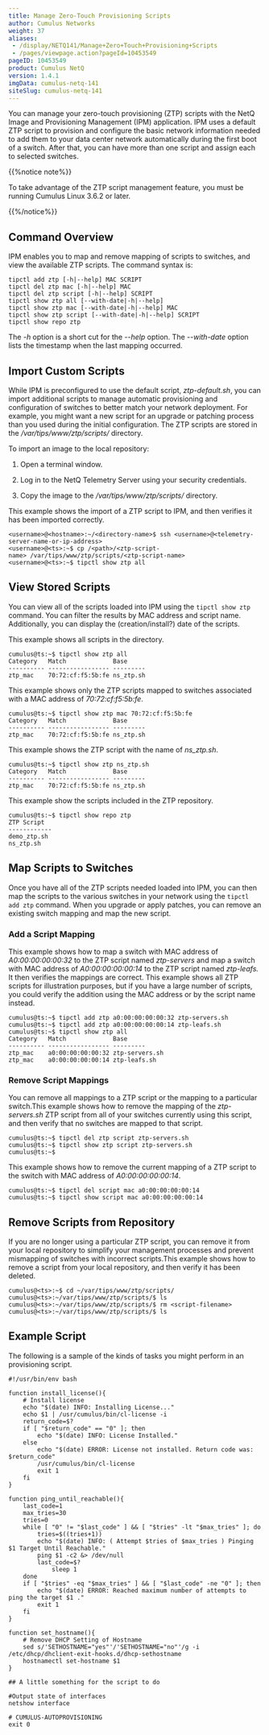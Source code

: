 ```yaml
---
title: Manage Zero-Touch Provisioning Scripts
author: Cumulus Networks
weight: 37
aliases:
 - /display/NETQ141/Manage+Zero+Touch+Provisioning+Scripts
 - /pages/viewpage.action?pageId=10453549
pageID: 10453549
product: Cumulus NetQ
version: 1.4.1
imgData: cumulus-netq-141
siteSlug: cumulus-netq-141
---
```

You can manage your zero-touch provisioning (ZTP) scripts with the NetQ
Image and Provisioning Management (IPM) application. IPM uses a default
ZTP script to provision and configure the basic network information
needed to add them to your data center network automatically during the
first boot of a switch. After that, you can have more than one script
and assign each to selected switches.

{{%notice note%}}

To take advantage of the ZTP script management feature, you must be
running Cumulus Linux 3.6.2 or later.

{{%/notice%}}

## Command Overview

IPM enables you to map and remove mapping of scripts to switches, and
view the available ZTP scripts. The command syntax is:

    tipctl add ztp [-h|--help] MAC SCRIPT
    tipctl del ztp mac [-h|--help] MAC
    tipctl del ztp script [-h|--help] SCRIPT
    tipctl show ztp all [--with-date|-h|--help]
    tipctl show ztp mac [--with-date|-h|--help] MAC
    tipctl show ztp script [--with-date|-h|--help] SCRIPT
    tipctl show repo ztp

The *-h* option is a short cut for the *--help* option.
The *--with-date* option lists the timestamp when the last
mapping occurred.

## Import Custom Scripts

While IPM is preconfigured to use the default script, *ztp-default.sh*,
you can import additional scripts to manage automatic provisioning and
configuration of switches to better match your network deployment. For
example, you might want a new script for an upgrade or patching process
than you used during the initial configuration. The ZTP scripts are
stored in the */var/tips/www/ztp/scripts/* directory.

To import an image to the local repository:

1.  Open a terminal window.

2.  Log in to the NetQ Telemetry Server using your security credentials.

3.  Copy the image to the */var/tips/www/ztp/scripts/* directory.

This example shows the import of a ZTP script to IPM, and then verifies
it has been imported correctly.

    <username>@<hostname>:~/<directory-name>$ ssh <username>@<telemetry-server-name-or-ip-address>
    <username>@<ts>:~$ cp /<path>/<ztp-script-name> /var/tips/www/ztp/scripts/<ztp-script-name>
    <username>@<ts>:~$ tipctl show ztp all

## View Stored Scripts

You can view all of the scripts loaded into IPM using the `tipctl show
ztp` command. You can filter the results by MAC address and script name.
Additionally, you can display the (creation/install?) date of the
scripts.

This example shows all scripts in the directory.

    cumulus@ts:~$ tipctl show ztp all
    Category   Match             Base
    ---------- ----------------- ---------
    ztp_mac    70:72:cf:f5:5b:fe ns_ztp.sh

This example shows only the ZTP scripts mapped to switches associated
with a MAC address of *70:72:cf:f5:5b:fe*.

    cumulus@ts:~$ tipctl show ztp mac 70:72:cf:f5:5b:fe
    Category   Match             Base
    ---------- ----------------- ---------
    ztp_mac    70:72:cf:f5:5b:fe ns_ztp.sh

This example shows the ZTP script with the name of *ns\_ztp.sh*.

    cumulus@ts:~$ tipctl show ztp ns_ztp.sh
    Category   Match             Base
    ---------- ----------------- ---------
    ztp_mac    70:72:cf:f5:5b:fe ns_ztp.sh

This example show the scripts included in the ZTP repository.

    cumulus@ts:~$ tipctl show repo ztp
    ZTP Script
    ------------
    demo_ztp.sh
    ns_ztp.sh

## Map Scripts to Switches

Once you have all of the ZTP scripts needed loaded into IPM, you can
then map the scripts to the various switches in your network using the
`tipctl add ztp` command. When you upgrade or apply patches, you can
remove an existing switch mapping and map the new script.

### Add a Script Mapping

This example shows how to map a switch with MAC address of
*A0:00:00:00:00:32* to the ZTP script named *ztp-servers* and map a
switch with MAC address of *A0:00:00:00:00:14* to the ZTP script named
*ztp-leafs.* It then verifies the mappings are correct. This example
shows all ZTP scripts for illustration purposes, but if you have a large
number of scripts, you could verify the addition using the MAC address
or by the script name instead.

    cumulus@ts:~$ tipctl add ztp a0:00:00:00:00:32 ztp-servers.sh
    cumulus@ts:~$ tipctl add ztp a0:00:00:00:00:14 ztp-leafs.sh
    cumulus@ts:~$ tipctl show ztp all
    Category   Match             Base
    ---------- ----------------- ---------
    ztp_mac    a0:00:00:00:00:32 ztp-servers.sh
    ztp_mac    a0:00:00:00:00:14 ztp-leafs.sh

### Remove Script Mappings

You can remove all mappings to a ZTP script or the mapping to a
particular switch.This example shows how to remove the mapping of the
*ztp-servers.sh* ZTP script from all of your switches currently using
this script, and then verify that no switches are mapped to that script.

    cumulus@ts:~$ tipctl del ztp script ztp-servers.sh
    cumulus@ts:~$ tipctl show ztp script ztp-servers.sh
    cumulus@ts:~$

This example shows how to remove the current mapping of a ZTP script to
the switch with MAC address of *A0:00:00:00:00:14*.

    cumulus@ts:~$ tipctl del script mac a0:00:00:00:00:14
    cumulus@ts:~$ tipctl show script mac a0:00:00:00:00:14

## Remove Scripts from Repository

If you are no longer using a particular ZTP script, you can remove it
from your local repository to simplify your management processes and
prevent mismapping of switches with incorrect scripts.This example shows
how to remove a script from your local repository, and then verify it
has been deleted.

    cumulus@<ts>:~$ cd ~/var/tips/www/ztp/scripts/
    cumulus@<ts>:~/var/tips/www/ztp/scripts/$ ls
    cumulus@<ts>:~/var/tips/www/ztp/scripts/$ rm <script-filename> 
    cumulus@<ts>:~/var/tips/www/ztp/scripts/$ ls

## Example Script

The following is a sample of the kinds of tasks you might perform in an
provisioning script.

    #!/usr/bin/env bash
     
    function install_license(){
        # Install license
        echo "$(date) INFO: Installing License..."
        echo $1 | /usr/cumulus/bin/cl-license -i
        return_code=$?
        if [ "$return_code" == "0" ]; then
            echo "$(date) INFO: License Installed."
        else
            echo "$(date) ERROR: License not installed. Return code was: $return_code"
            /usr/cumulus/bin/cl-license
            exit 1
        fi
    }
     
    function ping_until_reachable(){
        last_code=1
        max_tries=30
        tries=0
        while [ "0" != "$last_code" ] && [ "$tries" -lt "$max_tries" ]; do
            tries=$((tries+1))
            echo "$(date) INFO: ( Attempt $tries of $max_tries ) Pinging $1 Target Until Reachable."
            ping $1 -c2 &> /dev/null
            last_code=$?
                sleep 1
        done
        if [ "$tries" -eq "$max_tries" ] && [ "$last_code" -ne "0" ]; then
            echo "$(date) ERROR: Reached maximum number of attempts to ping the target $1 ."
            exit 1
        fi
    }
     
    function set_hostname(){
        # Remove DHCP Setting of Hostname
        sed s/'SETHOSTNAME="yes"'/'SETHOSTNAME="no"'/g -i /etc/dhcp/dhclient-exit-hooks.d/dhcp-sethostname
        hostnamectl set-hostname $1
    }
     
    ## A little something for the script to do
     
    #Output state of interfaces
    netshow interface
     
    # CUMULUS-AUTOPROVISIONING
    exit 0
